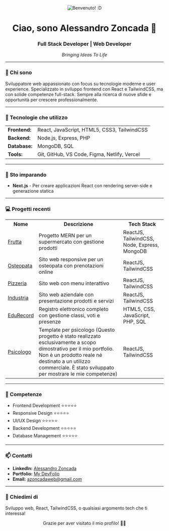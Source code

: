 <!-- Orange Banner using HTML table -->
<div align="center">
  <img src="https://placehold.co/800x100/ff8c00/ffffff?text=Benvenuto! :D" alt="Benvenuto! :D" />
</div>



<!-- Header with greeting and animated text -->
<div align="center">
  <h1>Ciao, sono Alessandro Zoncada 👋</h1>
  <h3>Full Stack Developer | Web Developer </h3>
  <p><em>Bringing Ideas To Life</em></p>
</div>

<hr>

<!-- About Me Section -->
<div>
  <h3>🚀 Chi sono</h3>
  <p>
    Sviluppatore web appassionato con focus su tecnologie moderne e user experience.
    Specializzato in sviluppo frontend con React e TailwindCSS, ma con solide competenze full-stack.
    Sempre alla ricerca di nuove sfide e opportunità per crescere professionalmente.
  </p>
</div>

<hr>

<!-- Current Tech Stack -->
<div>
  <h3>🔭 Tecnologie che utilizzo</h3>
  <table>
    <tr>
      <td><strong>Frontend:</strong></td>
      <td>React, JavaScript, HTML5, CSS3, TailwindCSS</td>
    </tr>
    <tr>
      <td><strong>Backend:</strong></td>
      <td>Node.js, Express, PHP</td>
    </tr>
    <tr>
      <td><strong>Database:</strong></td>
      <td>MongoDB, SQL</td>
    </tr>
    <tr>
      <td><strong>Tools:</strong></td>
      <td>Git, GitHub, VS Code, Figma, Netlify, Vercel</td>
    </tr>
  </table>
</div>

<hr>

<!-- Currently Learning -->
<div>
  <h3>🌱 Sto imparando</h3>
  <ul>
    <li><strong>Next.js</strong> - Per creare applicazioni React con rendering server-side e generazione statica</li>
  </ul>
</div>

<hr>

<!-- Projects Section -->
<div>
  <h3>💻 Progetti recenti</h3>
  <table>
    <tr>
      <th>Nome</th>
      <th>Descrizione</th>
      <th>Tech Stack</th>
    </tr>
    <tr>
      <td><a href="https://brokezzz.github.io/myDevFolio/">Frutta</a></td>
      <td>Progetto MERN per un supermercato con gestione prodotti</td>
      <td>ReactJS, TailwindCSS, Node, Express, MongoDB</td>
    </tr>
    <tr>
      <td><a href="https://brokezzz.github.io/myDevFolio/luca-savioli">Osteopata</a></td>
      <td>Sito web responsive per un osteopata con prenotazioni online</td>
      <td>ReactJS, TailwindCSS</td>
    </tr>
    <tr>
      <td><a href="https://brokezzz.github.io/myDevFolio/cepizzaperte">Pizzeria</a></td>
      <td>Sito web con menu interattivo</td>
      <td>ReactJS, TailwindCSS</td>
    </tr>
    <tr>
      <td><a href="https://brokezzz.github.io/myDevFolio/fasaf">Industria</a></td>
      <td>Sito web aziendale con presentazione prodotti e servizi</td>
      <td>ReactJS, TailwindCSS</td>
    </tr>
    <tr>
      <td><a href="https://brokezzz.github.io/myDevFolio/edurecord">EduRecord</a></td>
      <td>Registro elettronico completo con gestione classi, voti e presenze</td>
      <td>HTML5, CSS, JavaScript, PHP, SQL</td>
    </tr>
    <tr>
      <td><a href="https://brokezzz.github.io/myDevFolio/Psychologist">Psicologo</a></td>
      <td>Template per psicologo (Questo progetto è stato realizzato esclusivamente a scopo dimostrativo per il mio portfolio. Non è un prodotto reale né destinato a un utilizzo commerciale. È stato sviluppato per mostrare le mie competenze)</td>
      <td>ReactJS, TailwindCSS</td>
    </tr>
  </table>
</div>

<hr>

<!-- Skills Progress -->
<div>
  <h3>🔧 Competenze</h3>
  <ul>
    <li>Frontend Development ⭐⭐⭐⭐⭐</li>
    <li>Responsive Design ⭐⭐⭐⭐⭐</li>
    <li>UI/UX Design ⭐⭐⭐⭐⭐</li>
    <li>Backend Development ⭐⭐⭐⭐⭐</li>
    <li>Database Management ⭐⭐⭐⭐⭐</li>
  </ul>
</div>

<hr>

<!-- Contact Information -->
<div>
  <h3>📫 Contatti</h3>
  <ul>
    <li><strong>LinkedIn:</strong> <a href="https://www.linkedin.com/in/alessandro-zoncada-b80795284/">Alessandro Zoncada</a></li>
    <li><strong>Portfolio:</strong> <a href="https://brokezzz.github.io/myDevFolio/">My DevFolio</a></li>
    <li><strong>Email:</strong> <a href="mailto:azoncadaweb@gmail.com">azoncadaweb@gmail.com</a></li>
  </ul>
</div>

<hr>

<!-- Ask Me About Section -->
<div>
  <h3>💬 Chiedimi di</h3>
  <p>
    Sviluppo web, React, TailwindCSS, o qualsiasi argomento tech che ti interessa!
  </p>
</div>

<div align="center">
  <p>Grazie per aver visitato il mio profilo! 👨‍💻</p>
</div>
